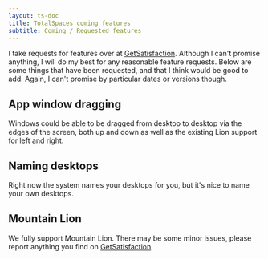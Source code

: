 ```yaml
---
layout: ts-doc
title: TotalSpaces coming features
subtitle: Coming / Requested features
---
```


I take requests for features over at [GetSatisfaction](http://getsatisfaction.com/binaryage). Although I can't promise anything, I will do my best for any reasonable feature requests. Below are some things that have been requested, and that I think would be good to add. Again, I can't promise by particular dates or versions though.


## App window dragging

Windows could be able to be dragged from desktop to desktop via the edges of the screen, both up and down as well as the existing Lion support for left and right.

## Naming desktops

Right now the system names your desktops for you, but it's nice to name your own desktops.

## Mountain Lion

We fully support Mountain Lion. There may be some minor issues, please report anything you find on [GetSatisfaction](http://getsatisfaction.com/binaryage)

